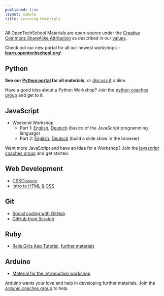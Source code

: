 ```yaml
---
published: true
layout: simple
title: Learning Materials
---
```


All OpenTechSchool Materials are open-source under the
[Creative Commons ShareAlike Attribution][CC-SA] as described in our [values].

Check out our new portal for all our newest workshops -
**[learn.opentechschool.org]**!

[CC-SA]: http://creativecommons.org/licenses/by-sa/3.0/
[values]: {{site.baseurl}}about.html#core_values
[learn.opentechschool.org]: http://learn.opentechschool.org

## Python

**See our [Python portal] for all materials,** or [discuss it][python-discuss] online.

Have a good idea about a Python Workshop? Join the [python coaches group](https://groups.google.com/a/opentechschool.org/forum/?fromgroups#!forum/coaches.python) and get to it.

## JavaScript
 * Weekend Workshop
   - Part 1: [English](http://opentechschool.github.io/js-beginners-1/), [Deutsch](http://opentechschool.github.io/js-beginners-1/index_de.html) (basics of the JavaScript programming language)
   - Part 2: [English](http://opentechschool.github.io/js-beginners-2/), [Deutsch](http://opentechschool.github.io/js-beginners-2/index_de.html) (build a slide show in the browser)

Want more JavaScript and have an idea for a Workshop? Join the [javascript coaches group](https://groups.google.com/a/opentechschool.org/forum/?fromgroups#!forum/coaches.javascript) and get started.

## Web Development
 * [CSSClasses](http://cssclass.es/materials/)
 * [Intro to HTML & CSS][HTMLCSS]

## Git
 * [Social coding with GitHub][social-git]
 * [GitHub from Scratch](http://opentechschool.github.io/github-from-scratch/)

## Ruby
 * [Rails Girls App Tutorial](http://guides.railsgirls.com/app/), [further materials](http://railsgirls.com/materials)

## Arduino
 * [Material for the introduction workshop](https://github.com/OpenTechSchool/arduino-workshop-01)

Arduino wants your love and help in developing further materials. Join the [ardunio coaches group](https://groups.google.com/a/opentechschool.org/forum/?fromgroups#!forum/coaches.ardunio) to help.

[Python portal]: http://python.opentechschool.org
[python-discuss]: https://github.com/OpenTechSchool/python/wiki
[HTMLCSS]: http://opentechschool.github.io/html-css-beginners/
[social-git]: http://opentechschool.github.io/social-coding/
